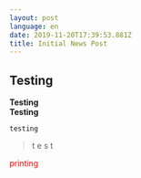 ```yaml
---
layout: post
language: en
date: 2019-11-20T17:39:53.881Z
title: Initial News Post
---
```

## Testing

__Testing__\
____Testing____

`testing`

> t
> e
> s
> t

<p style="color: red">printing</p>
